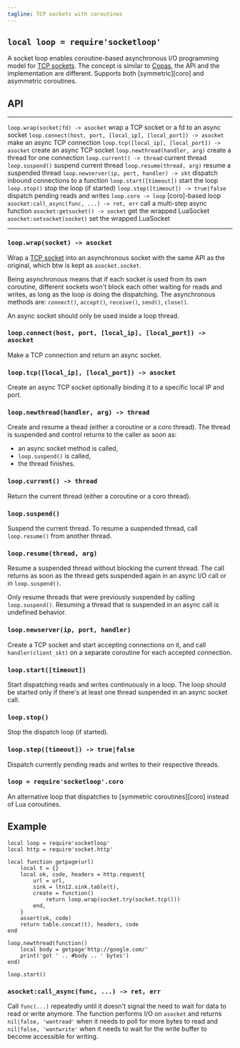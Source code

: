 ```yaml
---
tagline: TCP sockets with coroutines
---
```


## `local loop = require'socketloop'`

A socket loop enables coroutine-based asynchronous I/O programming model for
[TCP sockets][TCP socket]. The concept is similar to [Copas], the API and the
implementation are different. Supports both [symmetric][coro] and asymmetric
coroutines.

[Copas]: http://keplerproject.github.com/copas/

## API

----------------------------------------------------------------- ---------------------------------
`loop.wrap(socket|fd) -> asocket`                                 wrap a TCP socket or a fd to an async socket
`loop.connect(host, port, [local_ip], [local_port]) -> asocket`   make an async TCP connection
`loop.tcp([local_ip], [local_port]) -> asocket`                   create an async TCP socket
`loop.newthread(handler, arg)`                                    create a thread for one connection
`loop.current() -> thread`                                        current thread
`loop.suspend()`                                                  suspend current thread
`loop.resume(thread, arg)`                                        resume a suspended thread
`loop.newserver(ip, port, handler) -> skt`                        dispatch inbound connections to a function
`loop.start([timeout])`                                           start the loop
`loop.stop()`                                                     stop the loop (if started)
`loop.step([timeout]) -> true|false`                              dispatch pending reads and writes
`loop.coro -> loop`                                               [coro]-based loop
`asocket:call_async(func, ...) -> ret, err`                       call a multi-step async function
`asocket:getsocket() -> socket`                                   get the wrapped LuaSocket
`asocket:setsocket(socket)`                                       set the wrapped LuaSocket
----------------------------------------------------------------- ---------------------------------

### `loop.wrap(socket) -> asocket`

Wrap a [TCP socket] into an asynchronous socket with the same API
as the original, which btw is kept as `asocket.socket`.

Being asynchronous means that if each socket is used from its own coroutine,
different sockets won't block each other waiting for reads and writes,
as long as the loop is doing the dispatching. The asynchronous methods are:
`connect()`, `accept()`, `receive()`, `send()`, `close()`.

An async socket should only be used inside a loop thread.

### `loop.connect(host, port, [local_ip], [local_port]) -> asocket`

Make a TCP connection and return an async socket.

[TCP socket]: http://w3.impa.br/~diego/software/luasocket/tcp.html

### `loop.tcp([local_ip], [local_port]) -> asocket`

Create an async TCP socket optionally binding it to a specific local IP and port.

### `loop.newthread(handler, arg) -> thread`

Create and resume a thead (either a coroutine or a coro thread).
The thread is suspended and control returns to the caller as soon as:

  * an async socket method is called,
  * `loop.suspend()` is called,
  * the thread finishes.


### `loop.current() -> thread`

Return the current thread (either a coroutine or a coro thread).

### `loop.suspend()`

Suspend the current thread. To resume a suspended thread,
call `loop.resume()` from another thread.

### `loop.resume(thread, arg)`

Resume a suspended thread without blocking the current thread. The call
returns as soon as the thread gets suspended again in an async I/O call
or in `loop.suspend()`.

Only resume threads that were previously suspended by calling `loop.suspend()`.
Resuming a thread that is suspended in an async call is undefined behavior.

### `loop.newserver(ip, port, handler)`

Create a TCP socket and start accepting connections on it, and call
`handler(client_skt)` on a separate coroutine for each accepted connection.

### `loop.start([timeout])`

Start dispatching reads and writes continuously in a loop.
The loop should be started only if there's at least one thread suspended in
an async socket call.

### `loop.stop()`

Stop the dispatch loop (if started).

### `loop.step([timeout]) -> true|false`

Dispatch currently pending reads and writes to their respective threads.

### `loop = require'socketloop'.coro`

An alternative loop that dispatches to [symmetric coroutines][coro] instead
of Lua coroutines.

## Example

~~~{.lua}
local loop = require'socketloop'
local http = require'socket.http'

local function getpage(url)
	local t = {}
	local ok, code, headers = http.request{
		url = url,
		sink = ltn12.sink.table(t),
		create = function()
			return loop.wrap(socket.try(socket.tcp()))
		end,
	}
	assert(ok, code)
	return table.concat(t), headers, code
end

loop.newthread(function()
	local body = getpage'http://google.com/'
	print('got ' .. #body .. ' bytes')
end)

loop.start()
~~~

### `asocket:call_async(func, ...) -> ret, err`

Call `func(...)` repeatedly until it doesn't signal the need to wait for
data to read or write anymore. The function performs I/O on `asocket`
and returns `nil|false, 'wantread'` when it needs to poll for more bytes
to read and `nil|false, 'wantwrite'` when it needs to wait for the write
buffer to become accessible for writing.
